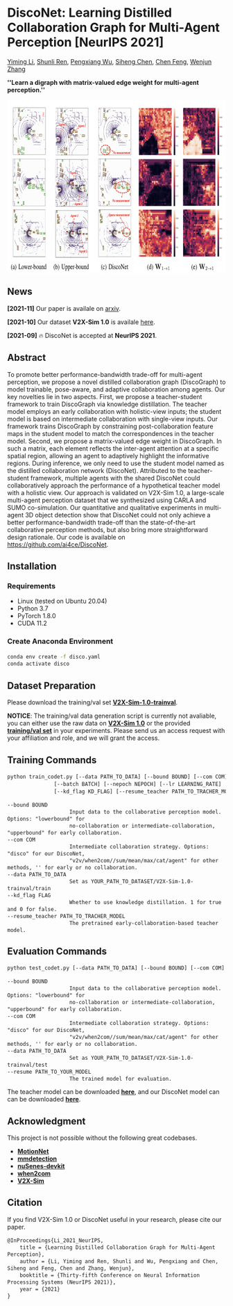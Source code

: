 # DiscoNet: Learning Distilled Collaboration Graph for Multi-Agent Perception [NeurIPS 2021]

[Yiming Li](https://scholar.google.com/citations?user=i_aajNoAAAAJ), [Shunli Ren](https://github.com/ShunliRen), [Pengxiang Wu](https://scholar.google.com/citations?user=MXLs7GcAAAAJ&hl=en), [Siheng Chen](https://scholar.google.com/citations?user=W_Q33RMAAAAJ&hl=en), [Chen Feng](https://scholar.google.com/citations?user=YeG8ZM0AAAAJ), [Wenjun Zhang](https://www.researchgate.net/profile/Wenjun-Zhang-29)

**''Learn a digraph with matrix-valued edge weight for multi-agent perception.''**

<p align="center"><img src='img.png' align="center" height="400px"> </p>
  
  
## News
**[2021-11]**  Our paper is availale on [arxiv](https://arxiv.org/pdf/2111.00643.pdf).

**[2021-10]**  Our dataset **V2X-Sim 1.0** is availale [here](https://ai4ce.github.io/V2X-Sim/).

**[2021-09]**  🔥 DiscoNet is accepted at **NeurIPS 2021**.

## Abstract
To promote better performance-bandwidth trade-off for multi-agent perception, we propose a novel distilled collaboration graph (DiscoGraph) to model trainable, pose-aware, and adaptive collaboration among agents. Our key novelties lie in two aspects. First, we propose a teacher-student framework to train DiscoGraph via knowledge distillation. The teacher model employs an early collaboration with holistic-view inputs; the student model is based on intermediate collaboration with single-view inputs. Our framework trains DiscoGraph by constraining post-collaboration feature maps in the student model to match the correspondences in the teacher model. Second, we propose a matrix-valued edge weight in DiscoGraph. In such a matrix, each element reflects the inter-agent attention at a specific spatial region, allowing an agent to adaptively highlight the informative regions. During inference, we only need to use the student model named as the distilled collaboration network (DiscoNet). Attributed to the teacher-student framework, multiple agents with the shared DiscoNet could collaboratively approach the performance of a hypothetical teacher model with a holistic view. Our approach is validated on V2X-Sim 1.0, a large-scale multi-agent perception dataset that we synthesized using CARLA and SUMO co-simulation. Our quantitative and qualitative experiments in multi-agent 3D object detection show that DiscoNet could not only achieve a better performance-bandwidth trade-off than the state-of-the-art collaborative perception methods, but also bring more straightforward design rationale. Our code is available on https://github.com/ai4ce/DiscoNet.

## Installation
### Requirements
* Linux (tested on Ubuntu 20.04)
* Python 3.7
* PyTorch 1.8.0
* CUDA 11.2

### Create Anaconda Environment
```bash
conda env create -f disco.yaml
conda activate disco
```

## Dataset Preparation
Please download the training/val set [**V2X-Sim-1.0-trainval**](https://drive.google.com/file/d/11lyIaOeNMCpJkZDOydxqGBNoHiTxTgZk/view?usp=sharing).

**NOTICE**: The training/val data generation script is currently not avaliable, you can either use the raw data on [**V2X-Sim 1.0**](https://ai4ce.github.io/V2X-Sim/) or the provided [**training/val set**](https://drive.google.com/file/d/11lyIaOeNMCpJkZDOydxqGBNoHiTxTgZk/view?usp=sharing) in your experiments. Please send us an access request with your affiliation and role, and we will grant the access.

## Training Commands
```bash
python train_codet.py [--data PATH_TO_DATA] [--bound BOUND] [--com COM]
               [--batch BATCH] [--nepoch NEPOCH] [--lr LEARNING_RATE] 
               [--kd_flag KD_FLAG] [--resume_teacher PATH_TO_TRACHER_MODEL]
```

```
--bound BOUND       
                    Input data to the collaborative perception model. Options: "lowerbound" for 
                    no-collaboration or intermediate-collaboration, "upperbound" for early collaboration.
--com COM   
                    Intermediate collaboration strategy. Options: "disco" for our DiscoNet,
                    "v2v/when2com//sum/mean/max/cat/agent" for other methods, '' for early or no collaboration.
--data PATH_TO_DATA         
                    Set as YOUR_PATH_TO_DATASET/V2X-Sim-1.0-trainval/train
--kd_flag FLAG
                    Whether to use knowledge distillation. 1 for true and 0 for false.
--resume_teacher PATH_TO_TRACHER_MODEL 
                    The pretrained early-collaboration-based teacher model.

```

## Evaluation Commands
```bash
python test_codet.py [--data PATH_TO_DATA] [--bound BOUND] [--com COM] [--resume PATH_TO_YOUR_MODEL]
```

```
--bound BOUND       
                    Input data to the collaborative perception model. Options: "lowerbound" for 
                    no-collaboration or intermediate-collaboration, "upperbound" for early collaboration.
--com COM   
                    Intermediate collaboration strategy. Options: "disco" for our DiscoNet,
                    "v2v/when2com//sum/mean/max/cat/agent" for other methods, '' for early or no collaboration.
--data PATH_TO_DATA         
                    Set as YOUR_PATH_TO_DATASET/V2X-Sim-1.0-trainval/test
--resume PATH_TO_YOUR_MODEL 
                    The trained model for evaluation.

```

The teacher model can be downloaded [**here**](https://drive.google.com/file/d/13JhhlQyEEnuyI8g-Kahq3qWZH2kCbJKV/view?usp=sharing), and our DiscoNet model can can be downloaded [**here**](https://drive.google.com/file/d/1X6cEmfuRIoaDpCkG9sDUqcB7uUi3ATfc/view?usp=sharing).

## Acknowledgment  
This project is not possible without the following great codebases.
* [**MotionNet**](https://github.com/pxiangwu/MotionNet)
* [**mmdetection**](https://github.com/open-mmlab/mmdetection)
* [**nuSenes-devkit**](https://github.com/nutonomy/nuscenes-devkit)
* [**when2com**](https://github.com/GT-RIPL/MultiAgentPerception)
* [**V2X-Sim**](https://github.com/ai4ce/V2X-Sim)

## Citation
If you find V2X-Sim 1.0 or DiscoNet useful in your research, please cite our paper.
```
@InProceedings{Li_2021_NeurIPS,
    title = {Learning Distilled Collaboration Graph for Multi-Agent Perception},
    author = {Li, Yiming and Ren, Shunli and Wu, Pengxiang and Chen, Siheng and Feng, Chen and Zhang, Wenjun},
    booktitle = {Thirty-fifth Conference on Neural Information Processing Systems (NeurIPS 2021)},
    year = {2021}
}
```
